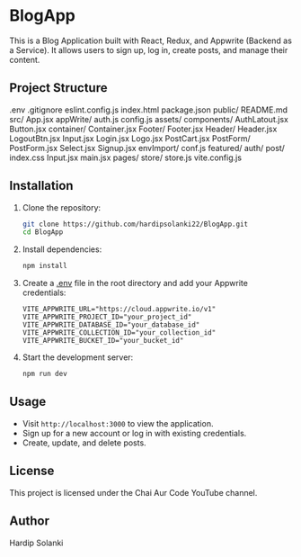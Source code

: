 # BlogApp

This is a Blog Application built with React, Redux, and Appwrite (Backend as a Service). It allows users to sign up, log in, create posts, and manage their content.

## Project Structure
.env .gitignore eslint.config.js index.html package.json public/ README.md src/ App.jsx appWrite/ auth.js config.js assets/ components/ AuthLatout.jsx Button.jsx container/ Container.jsx Footer/ Footer.jsx Header/ Header.jsx LogoutBtn.jsx Input.jsx Login.jsx Logo.jsx PostCart.jsx PostForm/ PostForm.jsx Select.jsx Signup.jsx envImport/ conf.js featured/ auth/ post/ index.css Input.jsx main.jsx pages/ store/ store.js vite.config.js


## Installation

1. Clone the repository:
    ```sh
    git clone https://github.com/hardipsolanki22/BlogApp.git
    cd BlogApp
    ```

2. Install dependencies:
    ```sh
    npm install
    ```

3. Create a [.env](http://_vscodecontentref_/26) file in the root directory and add your Appwrite credentials:
    ```env
    VITE_APPWRITE_URL="https://cloud.appwrite.io/v1"
    VITE_APPWRITE_PROJECT_ID="your_project_id"
    VITE_APPWRITE_DATABASE_ID="your_database_id"
    VITE_APPWRITE_COLLECTION_ID="your_collection_id"
    VITE_APPWRITE_BUCKET_ID="your_bucket_id"
    ```

4. Start the development server:
    ```sh
    npm run dev
    ```

## Usage

- Visit `http://localhost:3000` to view the application.
- Sign up for a new account or log in with existing credentials.
- Create, update, and delete posts.

## License

This project is licensed under the Chai Aur Code YouTube channel.

## Author 
Hardip Solanki

